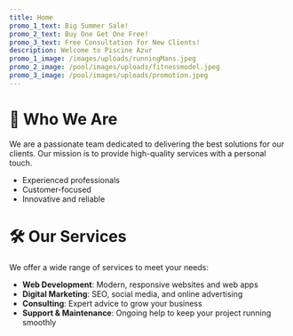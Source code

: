 ```yaml
---
title: Home
promo_1_text: Big Summer Sale!
promo_2_text: Buy One Get One Free!
promo_3_text: Free Consultation for New Clients!
description: Welcome to Piscine Azur
promo_1_image: /images/uploads/runningMans.jpeg
promo_2_image: /pool/images/uploads/fitnessmodel.jpeg
promo_3_image: /pool/images/uploads/promotion.jpeg
---
```


# 👥 Who We Are

We are a passionate team dedicated to delivering the best solutions for our clients. Our mission is to provide high-quality services with a personal touch.

- Experienced professionals
- Customer-focused
- Innovative and reliable

# 🛠️ Our Services

We offer a wide range of services to meet your needs:

- **Web Development**: Modern, responsive websites and web apps
- **Digital Marketing**: SEO, social media, and online advertising
- **Consulting**: Expert advice to grow your business
- **Support & Maintenance**: Ongoing help to keep your project running smoothly
